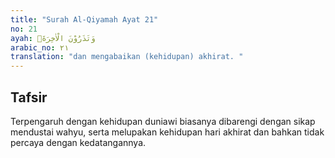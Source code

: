 ```yaml
---
title: "Surah Al-Qiyamah Ayat 21"
no: 21
ayah: وَتَذَرُوْنَ الْاٰخِرَةَۗ
arabic_no: ٢١
translation: "dan mengabaikan (kehidupan) akhirat. "
---
```


## Tafsir

Terpengaruh dengan kehidupan duniawi biasanya dibarengi dengan sikap mendustai wahyu, serta melupakan kehidupan hari akhirat dan bahkan tidak percaya dengan kedatangannya.